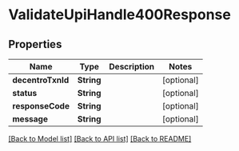 # ValidateUpiHandle400Response

## Properties
Name | Type | Description | Notes
------------ | ------------- | ------------- | -------------
**decentroTxnId** | **String** |  | [optional] 
**status** | **String** |  | [optional] 
**responseCode** | **String** |  | [optional] 
**message** | **String** |  | [optional] 

[[Back to Model list]](../README.md#models) [[Back to API list]](../README.md#api-endpoints) [[Back to README]](../README.md)



